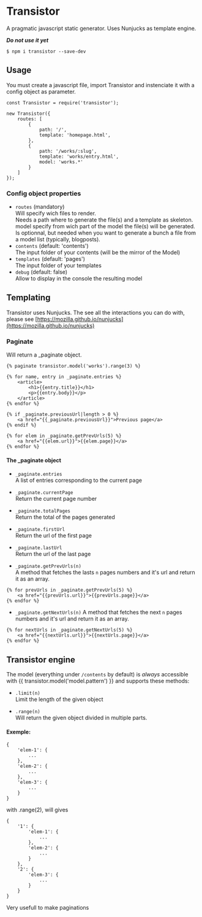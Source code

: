 # Transistor
A pragmatic javascript static generator.
Uses Nunjucks as template engine.

***Do not use it yet***

`$ npm i transistor --save-dev`

## Usage

You must create a javascript file, import Transistor and instenciate it with a config object as parameter.
```
const Transistor = require('transistor');

new Transistor({
    routes: [
        {
            path: '/',
            template: 'homepage.html',
        },
        {
            path: '/works/:slug',
            template: 'works/entry.html',
            model: 'works.*'
        }
    ]
});
```

### Config object properties

- `routes` (mandatory)   
Will specify wich files to render.   
Needs a path where to generate the file(s) and a template as skeleton.
model specify from wich part of the model the file(s) will be generated. 
Is optionnal, but needed when you want to generate a bunch a file from a model list (typically, blogposts).
- `contents` (default: 'contents')    
The input folder of your contents (will be the mirror of the Model)
- `templates` (default: 'pages')    
The input folder of your templates
- `debug` (default: false)   
Allow to display in the console the resulting model

## Templating 

Transistor uses Nunjucks.
The see all the interactions you can do with, please see [https://mozilla.github.io/nunjucks](https://mozilla.github.io/nunjucks)

### Paginate

Will return a _paginate object.

```
{% paginate transistor.model('works').range(3) %}

{% for name, entry in _paginate.entries %}
    <article>
        <h1>{{entry.title}}</h1>
        <p>{{entry.body}}</p>
    </article>
{% endfor %}

{% if _paginate.previousUrl|length > 0 %}
    <a href="{{_paginate.previousUrl}}">Previous page</a>
{% endif %}

{% for elem in _paginate.getPrevUrls(5) %}
    <a href="{{elem.url}}">{{elem.page}}</a>
{% endfor %}
```

#### The _paginate object
- `_paginate.entries`   
A list of entries corresponding to the current page

- `_paginate.currentPage`   
Return the current page number

- `_paginate.totalPages`   
Return the total of the pages generated

- `_paginate.firstUrl`   
Return the url of the first page

- `_paginate.lastUrl`   
Return the url of the last page

- `_paginate.getPrevUrls(n)`   
A method that fetches the lasts `n` pages numbers and it's url and return it as an array.   
```
{% for prevUrls in _paginate.getPrevUrls(5) %}
    <a href="{{prevUrls.url}}">{{prevUrls.page}}</a>
{% endfor %}
```

- `_paginate.getNextUrls(n)`
A method that fetches the next `n` pages numbers and it's url and return it as an array.   
```
{% for nextUrls in _paginate.getNextUrls(5) %}
    <a href="{{nextUrls.url}}">{{nextUrls.page}}</a>
{% endfor %}
```

## Transistor engine

The model (everything under `/contents` by default) is *always* accessible with {{ transistor.model('model.pattern') }} and supports these methods:

- `.limit(n)`   
Limit the length of the given object

- `.range(n)`   
Will return the given object divided in multiple parts.

#### Exemple:
```
{
    'elem-1': {
        ...
    },
    'elem-2': {
        ...
    },
    'elem-3': {
        ...
    }
}
```
with .range(2), will gives
```
{
    '1': {
        'elem-1': {
            ...
        },
        'elem-2': {
            ...
        }
    },
    '2': {
        'elem-3': {
            ...
        }
    }
}
```
Very usefull to make paginations